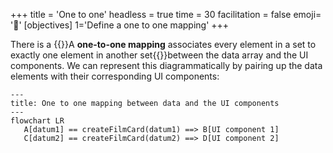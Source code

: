 +++
title = 'One to one'
headless = true
time = 30
facilitation = false
emoji= '🧩'
[objectives]
    1='Define a one to one mapping'
+++

There is a {{<tooltip title="one to one association">}}A **one-to-one mapping** associates every element in a set to exactly one element in another set{{</tooltip>}}between the data array and the UI components. We can represent this diagrammatically by pairing up the data elements with their corresponding UI components:

```mermaid
---
title: One to one mapping between data and the UI components
---
flowchart LR
   A[datum1] == createFilmCard(datum1) ==> B[UI component 1]
   C[datum2] == createFilmCard(datum2) ==> D[UI component 2]

```
